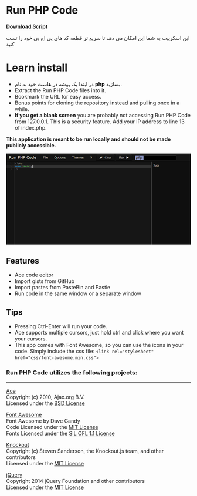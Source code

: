 Run PHP Code
============

<a href="https://github.com/EricSudo/Run-PHP-Code/archive/master.zip"><b>Download Script</b></a>

این اسکریپت به شما این امکان می دهد تا سریع تر قطعه کد های پی اچ پی خود را تست کنید

Learn install
============

- در ابتدا یک پوشه در هاست خود به نام <b>php</b> بسازید.
- Extract the Run PHP Code files into it. 
- Bookmark the URL for easy access.
- Bonus points for cloning the repository instead and pulling once in a while.
- <b>If you get a blank screen</b> you are probably not accessing Run PHP Code from 127.0.0.1.  This is a security feature.  Add your IP address to line 13 of index.php.

<b>This application is meant to be run locally and should not be made publicly accessible.</b>

![screenshot](https://github.com/EricSudo/Run-PHP-Code/raw/master/img/screenshot.png)  

Features
--------
- Ace code editor
- Import gists from GitHub
- Import pastes from PasteBin and Pastie
- Run code in the same window or a separate window

Tips
----
- Pressing Ctrl-Enter will run your code.
- Ace supports multiple cursors, just hold ctrl and click where you want your cursors.
- This app comes with Font Awesome, so you can use the icons in your code. Simply include the css file: `<link rel="stylesheet" href="css/font-awesome.min.css">`

### Run PHP Code utilizes the following projects:

---

<a href="http://ace.ajax.org">Ace</a>  
Copyright (c) 2010, Ajax.org B.V.  
Licensed under the <a href="http://www.opensource.org/licenses/bsd-license.php">BSD License</a>

<a href="http://fortawesome.github.io/Font-Awesome/">Font Awesome</a>  
Font Awesome by Dave Gandy  
Code Licensed under the <a href="http://www.opensource.org/licenses/mit-license.php">MIT License</a>  
Fonts Licensed under the <a href="http://scripts.sil.org/OFL">SIL OFL 1.1 License</a>

<a href="http://knockoutjs.com/">Knockout</a>  
Copyright (c) Steven Sanderson, the Knockout.js team, and other contributors  
Licensed under the <a href="http://www.opensource.org/licenses/mit-license.php">MIT License</a>

<a href="http://jquery.com/">jQuery</a>  
Copyright 2014 jQuery Foundation and other contributors  
Licensed under the <a href="http://www.opensource.org/licenses/mit-license.php">MIT License</a>

